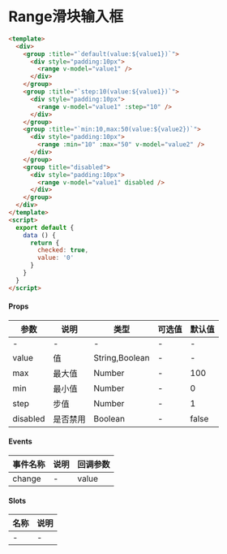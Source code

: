 # Range滑块输入框

``` html
<template>
  <div>
    <group :title="`default(value:${value1})`">
      <div style="padding:10px">
        <range v-model="value1" />
      </div>
    </group>
    <group :title="`step:10(value:${value1})`">
      <div style="padding:10px">
        <range v-model="value1" :step="10" />
      </div>
    </group>
    <group :title="`min:10,max:50(value:${value2})`">
      <div style="padding:10px">
        <range :min="10" :max="50" v-model="value2" />
      </div>
    </group>
    <group title="disabled">
      <div style="padding:10px">
        <range v-model="value1" disabled />
      </div>
    </group>
  </div>
</template>
<script>
  export default {
    data () {
      return {
        checked: true,
        value: '0'
      }
    }
  }
</script>
```

#### Props
| 参数      | 说明    | 类型      | 可选值       | 默认值   |
|---------- |-------- |---------- |------------- |--------- |
| -     | -   | -  |   -       |    -    |
| value     | 值   | String,Boolean  |     -     |    -    |
| max     | 最大值   | Number  |     -     |    100    |
| min     | 最小值   | Number  |     -     |    0    |
| step     | 步值   | Number  |     -     |    1    |
| disabled     | 是否禁用   | Boolean  |   -       |    false    |

#### Events
| 事件名称 | 说明 | 回调参数 |
|---------|--------|---------|
| change | - | value |

#### Slots
| 名称 | 说明 | 
|---------|--------|
| - | - |